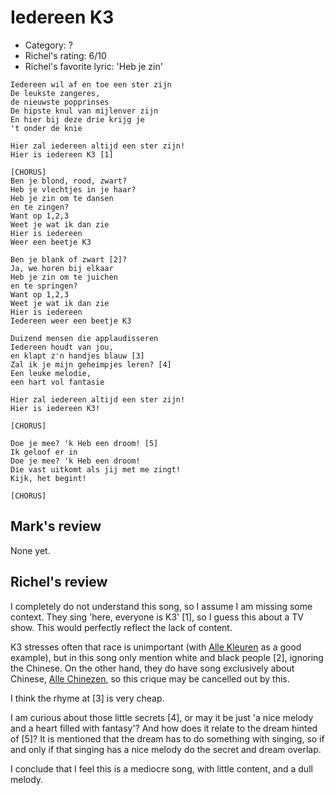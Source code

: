 # Iedereen K3

 * Category: ?
 * Richel's rating: 6/10
 * Richel's  favorite lyric: 'Heb je zin'

```
Iedereen wil af en toe een ster zijn
De leukste zangeres,
de nieuwste popprinses
De hipste knul van mijlenver zijn
En hier bij deze drie krijg je
't onder de knie

Hier zal iedereen altijd een ster zijn!
Hier is iedereen K3 [1]

[CHORUS]
Ben je blond, rood, zwart?
Heb je vlechtjes in je haar?
Heb je zin om te dansen 
en te zingen?
Want op 1,2,3
Weet je wat ik dan zie
Hier is iedereen
Weer een beetje K3

Ben je blank of zwart [2]?
Ja, we horen bij elkaar
Heb je zin om te juichen
en te springen?
Want op 1,2,3
Weet je wat ik dan zie
Hier is iedereen
Iedereen weer een beetje K3

Duizend mensen die applaudisseren
Iedereen houdt van jou,
en klapt z'n handjes blauw [3]
Zal ik je mijn geheimpjes leren? [4]
Een leuke melodie,
een hart vol fantasie

Hier zal iedereen altijd een ster zijn!
Hier is iedereen K3!

[CHORUS]

Doe je mee? 'k Heb een droom! [5]
Ik geloof er in
Doe je mee? 'k Heb een droom!
Die vast uitkomt als jij met me zingt!
Kijk, het begint!

[CHORUS]

```

## Mark's review

None yet.

## Richel's review

I completely do not understand this song, so I assume I am missing some context.
They sing 'here, everyone is K3' [1], so I guess this about a TV show.
This would perfectly reflect the lack of content.

K3 stresses often that race is unimportant (with [Alle Kleuren](AlleKleuren.md)
as a good example), but in this song only mention white and black people [2],
ignoring the Chinese. On the other hand, they do have song exclusively about Chinese,
[Alle Chinezen](AlleChinezen.md), so this crique may be cancelled out by this.

I think the rhyme at [3] is very cheap.

I am curious about those little secrets [4], or may it be 
just 'a nice melody and a heart filled with fantasy'? And
how does it relate to the dream hinted of [5]? It is mentioned
that the dream has to do something with singing, so if and only if
that singing has a nice melody do the secret and dream overlap.

I conclude that I feel this is a mediocre song, with little content,
and a dull melody.
